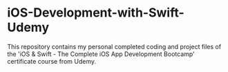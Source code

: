 # iOS-Development-with-Swift-Udemy
This repository contains my personal completed coding and project files of the 'iOS &amp; Swift - The Complete iOS App Development Bootcamp' certificate course from Udemy. 
